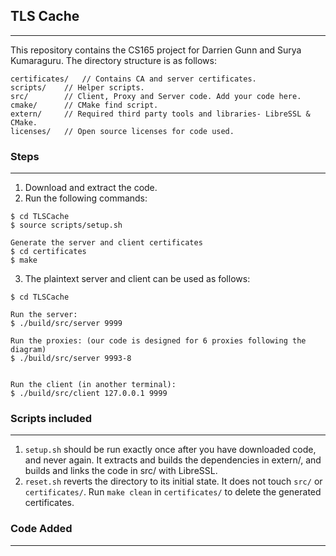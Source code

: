 ## TLS Cache
------------------------

This repository contains the CS165 project for Darrien Gunn and Surya Kumaraguru. The directory structure is as follows:
```
certificates/	// Contains CA and server certificates.
scripts/	// Helper scripts.
src/		// Client, Proxy and Server code. Add your code here.
cmake/		// CMake find script. 
extern/		// Required third party tools and libraries- LibreSSL & CMake.
licenses/	// Open source licenses for code used.
```


### Steps
-------------------------
1. Download and extract the code.
2. Run the following commands:
```
$ cd TLSCache
$ source scripts/setup.sh

Generate the server and client certificates
$ cd certificates
$ make
```
3. The plaintext server and client can be used as follows:
```
$ cd TLSCache

Run the server:
$ ./build/src/server 9999

Run the proxies: (our code is designed for 6 proxies following the diagram)
$ ./build/src/server 9993-8


Run the client (in another terminal):
$ ./build/src/client 127.0.0.1 9999
```
### Scripts included
--------------------------
1. `setup.sh` should be run exactly once after you have downloaded code, and never again. It extracts and builds the dependencies in extern/, and builds and links the code in src/ with LibreSSL.
2. `reset.sh` reverts the directory to its initial state. It does not touch `src/` or `certificates/`. Run `make clean` in `certificates/` to delete the generated certificates.

### Code Added
--------------------------


